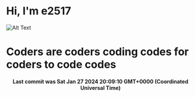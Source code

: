 # Hi, I'm e2517

![Alt Text](https://github.com/E2517/e2517/blob/master/images/background.gif)

# Coders are coders coding codes for coders to code codes

<h4 align="center">Last commit was Sat Jan 27 2024 20:09:10 GMT+0000 (Coordinated Universal Time)</h4>
